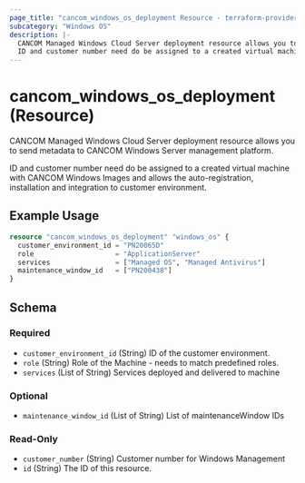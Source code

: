 ```yaml
---
page_title: "cancom_windows_os_deployment Resource - terraform-provider-cancom"
subcategory: "Windows OS"
description: |-
  CANCOM Managed Windows Cloud Server deployment resource allows you to send metadata to CANCOM Windows Server management platform.
  ID and customer number need do be assigned to a created virtual machine with CANCOM Windows Images and allows the auto-registration, installation and integration to customer environment.
---
```


# cancom_windows_os_deployment (Resource)

CANCOM Managed Windows Cloud Server deployment resource allows you to send metadata to CANCOM Windows Server management platform.

ID and customer number need do be assigned to a created virtual machine with CANCOM Windows Images and allows the auto-registration, installation and integration to customer environment.

## Example Usage

```terraform
resource "cancom_windows_os_deployment" "windows_os" {
  customer_environment_id = "PN20065D"
  role                    = "ApplicationServer"
  services                = ["Managed OS", "Managed Antivirus"]
  maintenance_window_id   = ["PN200438"]
}
```

<!-- schema generated by tfplugindocs -->
## Schema

### Required

- `customer_environment_id` (String) ID of the customer environment.
- `role` (String) Role of the Machine - needs to match predefined roles.
- `services` (List of String) Services deployed and delivered to machine

### Optional

- `maintenance_window_id` (List of String) List of maintenanceWindow IDs

### Read-Only

- `customer_number` (String) Customer number for Windows Management
- `id` (String) The ID of this resource.
